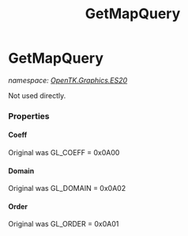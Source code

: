﻿---
title: GetMapQuery
---

# GetMapQuery
_namespace: [OpenTK.Graphics.ES20](N-OpenTK.Graphics.ES20.html)_

Not used directly.



### Properties

#### Coeff
Original was GL_COEFF = 0x0A00
#### Domain
Original was GL_DOMAIN = 0x0A02
#### Order
Original was GL_ORDER = 0x0A01

